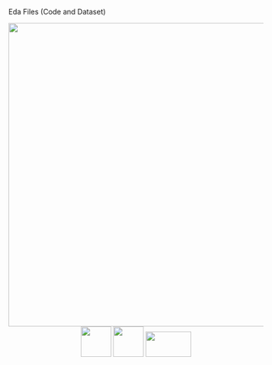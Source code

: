 Eda Files (Code and Dataset)


<div align="center">
  <img src="https://skillicons.dev/icons?i=python,tensorflow,pytorch,aws,anaconda,azure,docker,cassandra,fastapi,flask,gcp,git,kubernetes,github,githubactions,ai,mongodb,mysql,opencv,postgres,linux,postman,sklearn,vscode&theme=dark&perline=6" width="600px"/>
  <br>
  <!-- Hugging Face -->
  <img src="https://huggingface.co/front/assets/huggingface_logo-noborder.svg" width="60px" height="60px"/>
  <!-- OpenAI (GPT) -->
  <img src="https://upload.wikimedia.org/wikipedia/commons/4/4d/OpenAI_Logo.svg" width="60px" height="60px"/>
  <!-- LangChain -->
  <img src="https://raw.githubusercontent.com/hwchase17/langchain/master/docs/assets/logo.png" width="90px" height="50px"/>
</div>

